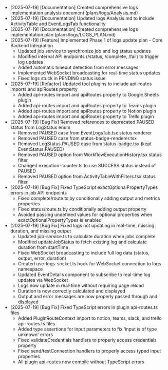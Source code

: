 - [2025-07-19] [Documentation] Created comprehensive logs implementation analysis document (plans/logs/Analysis.md)
- [2025-07-19] [Documentation] Updated logs Analysis.md to include ActivityTable and EventLogsTab functionality
- [2025-07-19] [Documentation] Created comprehensive logs implementation plan (plans/logs/LOGS_PLAN.md)
- [2025-07-19] [Feature] Implemented Phase 1 of logs update plan - Core Backend Integration
  - Updated job service to synchronize job and log status updates
  - Modified internal API endpoints (/status, /complete, /fail) to trigger log updates
  - Added automatic timeout detection from error messages
  - Implemented WebSocket broadcasting for real-time status updates
  - Fixed logs stuck in PENDING status issue
- [2025-07-19] [Refactor] Updated tool plugins to include api-routes imports and apiRoutes property
  - Added api-routes import and apiRoutes property to Google Sheets plugin
  - Added api-routes import and apiRoutes property to Teams plugin
  - Added api-routes import and apiRoutes property to Notion plugin
  - Added api-routes import and apiRoutes property to Trello plugin
- [2025-07-19] [Bug Fix] Removed references to deprecated PAUSED status from LogStatus enum
  - Removed PAUSED case from EventLogsTab.tsx status renderer
  - Removed PAUSED case from status-badge-renderer.tsx
  - Removed LogStatus.PAUSED case from status-badge.tsx (kept EventStatus.PAUSED)
  - Removed PAUSED option from WorkflowExecutionHistory.tsx status filter
  - Changed execution-counter.ts to use SUCCESS status instead of PAUSED
  - Removed PAUSED option from ActivityTableWithFilters.tsx status filter
- [2025-07-19] [Bug Fix] Fixed TypeScript exactOptionalPropertyTypes errors in job API endpoints
  - Fixed complete/route.ts by conditionally adding output and metrics properties
  - Fixed status/route.ts by conditionally adding output property
  - Avoided passing undefined values for optional properties when exactOptionalPropertyTypes is enabled
- [2025-07-19] [Bug Fix] Fixed logs not updating in real-time, missing duration, and missing output
  - Updated job-service.ts to calculate duration when jobs complete
  - Modified updateJobStatus to fetch existing log and calculate duration from startTime
  - Fixed WebSocket broadcasting to include full log data (status, output, error, duration)
  - Created use-logs-socket.ts hook for WebSocket connection to logs namespace
  - Updated EventDetails component to subscribe to real-time log updates via WebSocket
  - Logs now update in real-time without requiring page reload
  - Duration is now correctly calculated and displayed
  - Output and error messages are now properly passed through and displayed
- [2025-07-19] [Bug Fix] Fixed TypeScript errors in plugin api-routes.ts files
  - Added PluginRouteContext import to notion, teams, slack, and trello api-routes.ts files
  - Added type assertions for input parameters to fix 'input is of type unknown' errors
  - Fixed validateCredentials handlers to properly access credentials property
  - Fixed send/testConnection handlers to properly access typed input properties
  - All plugin api-routes now compile without TypeScript errors
